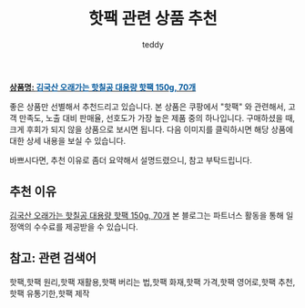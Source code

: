 ﻿---
layout: post
title:  "핫팩 관련 상품 추천"
author: teddy
categories: [ 가구/인테리어 ]
tags: [핫팩,핫팩 원리,핫팩 재활용,핫팩 버리는 법,핫팩 화재,핫팩 가격,핫팩 영어로,핫팩 추천,핫팩 유통기한,핫팩 제작]
image: https://static.coupangcdn.com/image/vendor_inventory/36ac/45bbac358bc32ac60d45c23c6152f64879640d2ecc3d336ac1f2766b829c.jpg 
description: "쿠팡에서 핫팩 관련 상품으로 가장 고객 선호도가 높은 제품 중 하나입니다."
---

<a href="https://link.coupang.com/re/AFFSDP?lptag=AF3256674&pageKey=6958854670&itemId=16934313999&vendorItemId=84107881861&traceid=V0-153-bd33c254a4c996f2&requestid=20221224170950509192145"><b>상품명: <font color='#01579B'>김국산 오래가는 핫칠공 대용량 핫팩 150g, 70개</font></b></a>

좋은 상품만 선별해서 추천드리고 있습니다.
본 상품은 쿠팡에서 "핫팩" 와 관련해서, 고객 만족도, 노출 대비 판매율, 선호도가 가장 높은 제품 중의 하나입니다.
구매하셨을 때, 크게 후회가 되지 않을 상품으로 보시면 됩니다. 
다음 이미지를 클릭하시면 해당 상품에 대한 상세 내용을 보실 수 있습니다.

바쁘시다면, 추천 이유로 좀더 요약해서 설명드렸으니, 참고 부탁드립니다.

## 추천 이유 

<a href="https://link.coupang.com/re/AFFSDP?lptag=AF3256674&pageKey=6958854670&itemId=16934313999&vendorItemId=84107881861&traceid=V0-153-bd33c254a4c996f2&requestid=20221224170950509192145">김국산 오래가는 핫칠공 대용량 핫팩 150g, 70개</a>
본 블로그는 파트너스 활동을 통해 일정액의 수수료를 제공받을 수 있습니다.

## 참고: 관련 검색어    
핫팩,핫팩 원리,핫팩 재활용,핫팩 버리는 법,핫팩 화재,핫팩 가격,핫팩 영어로,핫팩 추천,핫팩 유통기한,핫팩 제작